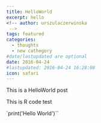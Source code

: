 ```yaml
---
title: HelloWorld
excerpt: hello
<!-- author: urszulaczerwinska
 -->
tags: featured
categories:
  - thoughts
  - new cathegory
#date/lastupdated are optional
date: 2016-04-24 
#lastupdated: 2016-04-24 16:28:08
icon: safari
---
```

This is a HelloWorld post

This is R code test

`print('Hello World')``


